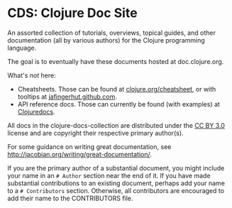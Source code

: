 # CDS: Clojure Doc Site

An assorted collection of tutorials, overviews, topical guides, and
other documentation (all by various authors) for the Clojure
programming language.

The goal is to eventually have these documents hosted at
doc.clojure.org.

What's *not* here:

  * Cheatsheets. Those can be found at
    [clojure.org/cheatsheet](http://clojure.org/cheatsheet), or with
    tooltips at
    [jafingerhut.github.com](http://jafingerhut.github.com).
  * API reference docs. Those can currently be found (with examples)
    at [Clojuredocs](http://clojuredocs.org/).

All docs in the clojure-docs-collection are distributed under the
[CC BY 3.0](http://creativecommons.org/licenses/by/3.0/) license
and are copyright their respective primary author(s).

For some guidance on writing great documentation, see
<http://jacobian.org/writing/great-documentation/>.

If you are the primary author of a substantial document, you might
include your name in an `# Author` section near the end of it. If you
have made substantial contributions to an existing document, perhaps
add your name to a `# Contributors` section. Otherwise, all
contributors are encouraged to add their name to the CONTRIBUTORS
file.
